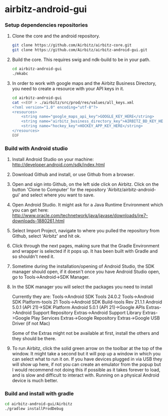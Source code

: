 airbitz-android-gui
=========================

### Setup dependencies repositories

1. Clone the core and the android repository.

    ```bash
    git clone https://github.com/Airbitz/airbitz-core.git
    git clone https://github.com/Airbitz/airbitz-android-gui.git
    ```

1. Build the core. This requires swig and ndk-build to be in your path.

    ```bash
    cd airbitz-android-gui
    ./mkabc
    ```

1.  In order to work with google maps and the Airbitz Business Directory, you
    need to create a resource with your API keys in it.

    ```bash
    cd airbitz-android-gui
    cat <<EOF > ./airbitz/src/prod/res/values/all_keys.xml
    <?xml version="1.0" encoding="utf-8"?>
    <resources>
        <string name="google_maps_api_key">GOOGLE_KEY_HERE</string>
        <string name="airbitz_business_directory_key">AIRBITZ_BD_KEY_HERE</string>
        <string name="hockey_key">HOCKEY_APP_KEY_HERE</string>
    </resources>
    EOF
    ```

### Build with Android studio

1. Install Android Studio on your machine: http://developer.android.com/sdk/index.html
1. Download Github and install, or use Github from a browser.
1. Open and sign into Github, on the left side click on Airbitz.  Click on the button 'Clone to Computer' for the repository 'Airbitz/airbitz-android-gui' and select where you want to save.
1. Open Android Studio.  It might ask for a Java Runtime Environment which you can get here: http://www.oracle.com/technetwork/java/javase/downloads/jre7-downloads-1880261.html
1. Select Import Project, navigate to where you pulled the repository from Github, select 'Airbitz' and hit ok.
1. Click through the next pages, making sure that the Gradle Environment and wrapper is selected if it pops up. It has been built with Gradle and so shouldn't need it.
1. Sometime during the installation/opening of Android Studio, the SDK manager should open, if it doesn't once you have Android Studio open, go to Tools->Android->SDK Manager.
1. In the SDK manager you will select the packages you need to install

   Currently they are: 
   Tools->Android SDK Tools 24.0.2
   Tools->Android SDK Platform-tools 21
   Tools->Android SDK Build-tools Rev  21.1.1
   Android 5.0.1 (API 21)->SDK Platform
   Android 5.0.1 (API 21)->Google APIs
   Extras->Android Support Repository
   Extras->Android Support Library
   Extras->Google Play Services
   Extras->Google Repository
   Extras->Google USB Driver (if not Mac)

   Some of the Extras might not be available at first, install the others and they should be there.
    
1. To run Airbitz, click the solid green arrow on the toolbar at the top of the
   window. It might take a second but it will pop up a window in which you can
   select what to run it on.  If you have devices plugged in via USB they will
   show up here, if not you can create an emulator from the popup but I would
   recommend not doing this if possible as it takes forever to load, and is
   slow and difficult to interact with. Running on a physical Android device is
   much better.

### Build and install with gradle

```bash
cd airbitz-android-gui/Airbitz
./gradlew installProdDebug
```
